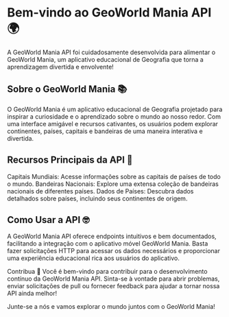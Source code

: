 # Bem-vindo ao GeoWorld Mania API 🌍

A GeoWorld Mania API foi cuidadosamente desenvolvida para alimentar o GeoWorld Mania, um aplicativo educacional de Geografia que torna a aprendizagem divertida e envolvente!

## Sobre o GeoWorld Mania 📚
O GeoWorld Mania é um aplicativo educacional de Geografia projetado para inspirar a curiosidade e o aprendizado sobre o mundo ao nosso redor. Com uma interface amigável e recursos cativantes, os usuários podem explorar continentes, países, capitais e bandeiras de uma maneira interativa e divertida.


## Recursos Principais da API 🚀
Capitais Mundiais: Acesse informações sobre as capitais de países de todo o mundo.
Bandeiras Nacionais: Explore uma extensa coleção de bandeiras nacionais de diferentes países.
Dados de Países: Descubra dados detalhados sobre países, incluindo seus continentes de origem.


## Como Usar a API 🤓
A GeoWorld Mania API oferece endpoints intuitivos e bem documentados, facilitando a integração com o aplicativo móvel GeoWorld Mania. Basta fazer solicitações HTTP para acessar os dados necessários e proporcionar uma experiência educacional rica aos usuários do aplicativo.

Contribua 🌟
Você é bem-vindo para contribuir para o desenvolvimento contínuo da GeoWorld Mania API. Sinta-se à vontade para abrir problemas, enviar solicitações de pull ou fornecer feedback para ajudar a tornar nossa API ainda melhor!

Junte-se a nós e vamos explorar o mundo juntos com o GeoWorld Mania!
